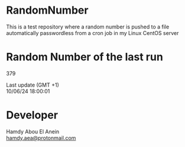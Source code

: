# RandomNumber    
This is a test repository where a random number is pushed to a file automatically passwordless from a cron job in my Linux CentOS server    
# Random Number of the last run   
379
      
Last update (GMT +1)    
10/06/24 18:00:01
# Developer    
Hamdy Abou El Anein   
hamdy.aea@protonmail.com
